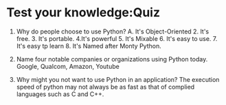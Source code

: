# Test your knowledge:Quiz

1. Why do people choose to use Python?
A. It's Object-Oriented 2. It's free. 3. It's portable. 4.It's powerful 5. It's Mixable 6. It's easy to use. 7. It's easy tp learn 8. It's Named after Monty Python.

2. Name four notable companies or organizations using Python today. 
Google, Qualcom, Amazon, Youtube

3. Why might you not want to use Python in an application?
The execution speed of python may not always be as fast as that of complied languages such as C and C++.
